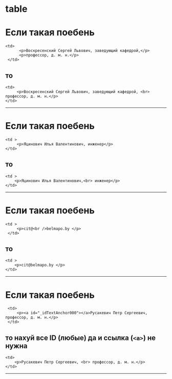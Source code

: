 # table

# Если такая поебень
```
<td>
      <p>Воскресенский Сергей Львович, заведующий кафедрой,</p>
      <p>профессор, д. м. н.</p>
 </td>
 ```
 ## то
 ```
 <td>
      <p>Воскресенский Сергей Львович, заведующий кафедрой, <br> профессор, д. м. н.</p>
 </td>
 ```
 ***
 # Если такая поебень
```
<td >
     <p>Яцинович Илья Валентинович, инженер</p>
</td>
 ```
 ## то
 ```
 <td >
     <p>Яцинович Илья Валентинович,<br> инженер</p>
 </td>
 ```
 ***
 # Если такая поебень
```
<td >
     <p>cit@<br />belmapo.by </p>
 </td>
 ```
 ## то
 ```
 <td >
     <p>cit@belmapo.by </p>
 </td>
 ```
 ***
 
 
 # Если такая поебень
```
 <td>
     <p><a id="_idTextAnchor000"></a>Русакевич Петр Сергеевич, профессор, д. м. н.</p>
 </td>
 ```
 ## то нахуй все ID (любые) да и ссылка (```<a>```) не нужна
 ```
 <td>
     <p>Русакевич Петр Сергеевич, <br> профессор, д. м. н.</p>
 </td>
 ```
 ***
